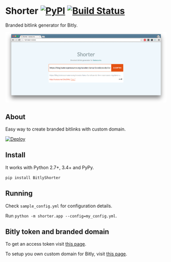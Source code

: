 # Shorter [![PyPI](https://img.shields.io/pypi/v/BitlyShorter.svg)](https://pypi.python.org/pypi/BitlyShorter) [![Build Status](https://travis-ci.org/alexandrevicenzi/shorter.svg?branch=master)](https://travis-ci.org/alexandrevicenzi/shorter)

Branded bitlink generator for Bitly.

![Screenshot](./screenshot.png)

## About

Easy way to create branded bitlinks with custom domain.

[![Deploy](https://www.herokucdn.com/deploy/button.svg)](https://heroku.com/deploy?template=https://github.com/alexandrevicenzi/shorter)

## Install

It works with Python 2.7+, 3.4+  and PyPy.

`pip install BitlyShorter`

## Running

Check `sample_config.yml` for configuration details.

Run `python -m shorter.app --config=my_config.yml`.

## Bitly token and branded domain

To get an access token visit [this page](https://bitly.com/a/oauth_apps).

To setup you own custom domain for Bitly, visit [this page](https://bitly.com/a/settings/advanced).
